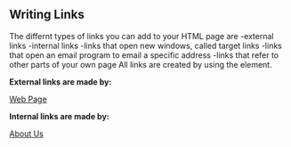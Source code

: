## Writing Links

The differnt types of links you can add to your HTML page are
-external links
-internal links
-links that open new windows, called target links
-links that open an email program to email a specific address
-links that refer to other parts of your own page
All links are created by using the <a> element.

<b>External links are made by:</b>

  <a href= "http://www.webpage.com">Web Page</a>
  
<b>Internal links are made by:</b>

  <a href= "about.html">About Us</a>
  

  
